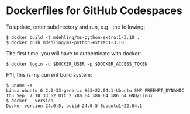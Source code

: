 # Dockerfiles for GitHub Codespaces
To update, enter subdirectory and run, e.g., the following:

    $ docker build -t mdehling/ms-python-extra:1-3.10 .
    $ docker push mdehling/ms-python-extra:1-3.10

The first time, you will have to authenticate with docker:

    $ docker login -u $DOCKER_USER -p $DOCKER_ACCESS_TOKEN

FYI, this is my current build system:

    $ uname -a
    Linux ubuntu 6.2.0-33-generic #33~22.04.1-Ubuntu SMP PREEMPT_DYNAMIC Thu Sep  7 10:33:52 UTC 2 x86_64 x86_64 x86_64 GNU/Linux
    $ docker --version
    Docker version 24.0.5, build 24.0.5-0ubuntu1~22.04.1

